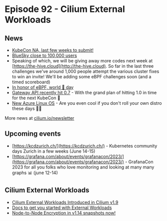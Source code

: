 # Episode 92 - Cilium External Workloads

## News

* [KubeCon NA, last few weeks to submit!](https://events.linuxfoundation.org/kubecon-cloudnativecon-north-america/program/cfp/#submit-your-talk)
* [BlueSky close to 100,000 users](https://bluesky.denike.io)
* Speaking of which, we will be giving away more codes next week at [https://the-hive.cloud](http://the-hive.cloud). So far in the last three challenges we've around 1,000 people attempt the various cluster fixes to win an invite! We'll be adding some eBPF challenges soon (and a timed scoreboard)
* [In honor of eBPF, world 🐝 day](https://www.un.org/en/observances/bee-day)
* [Gateway API recently hit 0.7](https://github.com/kubernetes-sigs/gateway-api/releases/tag/v0.7.0) - With the grand plan of hitting 1.0 in time for the next KubeCon 👀
* [New Azure Linux OS](https://techcommunity.microsoft.com/t5/azure-infrastructure-blog/introducing-the-azure-linux-container-host-for-aks/ba-p/3824101) - Are you even cool if you don't roll your own distro these days 🤷🏻

More news at [cilium.io/newsletter](https://cilium.io/newsletter)


## Upcoming events
* [https://kcdzurich.ch/](https://kcdzurich.ch/) - Kubernetes community days Zurich in a few weeks (June 14-15)
* [https://grafana.com/about/events/grafanacon/2023/](https://grafana.com/about/events/grafanacon/2023/) - GrafanaCon 2023 for all you folks who love monitoring and looking at many many graphs 📊 (june 12-14)

## Cilium External Workloads

* [Cilium External Workloads Introduced in Cilium v1.9](https://cilium.io/blog/2020/11/10/cilium-19/#vmsupport)
* [Docs to get you started with External Workloads](https://docs.cilium.io/en/stable/network/external-workloads/)
* [Node-to-Node Encryption in v1.14 snapshots now!](https://isovalent.com/resources/wireguard-node-to-node-encryption-on-cilium/)
